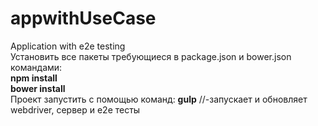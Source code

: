 # appwithUseCase
Application with e2e testing
<br>
Установить все пакеты требующиеся в package.json и bower.json командами:
<br>
<b>npm install</b>
<br>
<b>bower install</b>
<br>
Проект запустить с помощью команд:
<b>gulp</b>  //-запускает и обновляет webdriver, сервер и е2е тесты 

